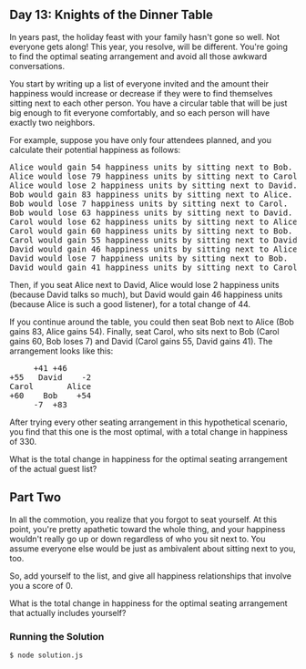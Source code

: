 ## Day 13: Knights of the Dinner Table

In years past, the holiday feast with your family hasn't gone so well. Not everyone gets along!
This year, you resolve, will be different. You're going to find the optimal seating arrangement
and avoid all those awkward conversations.

You start by writing up a list of everyone invited and the amount their happiness would increase or
decrease if they were to find themselves sitting next to each other person. You have a circular
table that will be just big enough to fit everyone comfortably, and so each person will have
exactly two neighbors.

For example, suppose you have only four attendees planned, and you calculate their
potential happiness as follows:

<pre>
Alice would gain 54 happiness units by sitting next to Bob.
Alice would lose 79 happiness units by sitting next to Carol.
Alice would lose 2 happiness units by sitting next to David.
Bob would gain 83 happiness units by sitting next to Alice.
Bob would lose 7 happiness units by sitting next to Carol.
Bob would lose 63 happiness units by sitting next to David.
Carol would lose 62 happiness units by sitting next to Alice.
Carol would gain 60 happiness units by sitting next to Bob.
Carol would gain 55 happiness units by sitting next to David.
David would gain 46 happiness units by sitting next to Alice.
David would lose 7 happiness units by sitting next to Bob.
David would gain 41 happiness units by sitting next to Carol.
</pre>

Then, if you seat Alice next to David, Alice would lose 2 happiness units (because David talks so much),
but David would gain 46 happiness units (because Alice is such a good listener), for a total change of 44.

If you continue around the table, you could then seat Bob next to Alice (Bob gains 83,
 Alice gains 54). Finally, seat Carol, who sits next to Bob (Carol gains 60, Bob loses 7)
and David (Carol gains 55, David gains 41). The arrangement looks like this:

<pre>
     +41 +46
+55   David    -2
Carol       Alice
+60    Bob    +54
     -7  +83
</pre>

After trying every other seating arrangement in this hypothetical scenario, you find that this
one is the most optimal, with a total change in happiness of 330.

What is the total change in happiness for the optimal seating arrangement of the actual guest list?

## Part Two

In all the commotion, you realize that you forgot to seat yourself. At this point, you're pretty
apathetic toward the whole thing, and your happiness wouldn't really go up or down regardless of
who you sit next to. You assume everyone else would be just as ambivalent about sitting next to you, too.

So, add yourself to the list, and give all happiness relationships that involve you a score of 0.

What is the total change in happiness for the optimal seating arrangement that actually includes yourself?

### Running the Solution

    $ node solution.js
